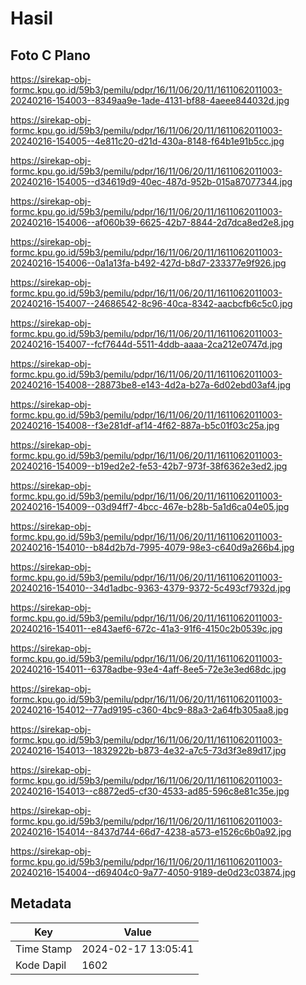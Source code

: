 # Hasil

## Foto C Plano

https://sirekap-obj-formc.kpu.go.id/59b3/pemilu/pdpr/16/11/06/20/11/1611062011003-20240216-154003--8349aa9e-1ade-4131-bf88-4aeee844032d.jpg

https://sirekap-obj-formc.kpu.go.id/59b3/pemilu/pdpr/16/11/06/20/11/1611062011003-20240216-154005--4e811c20-d21d-430a-8148-f64b1e91b5cc.jpg

https://sirekap-obj-formc.kpu.go.id/59b3/pemilu/pdpr/16/11/06/20/11/1611062011003-20240216-154005--d34619d9-40ec-487d-952b-015a87077344.jpg

https://sirekap-obj-formc.kpu.go.id/59b3/pemilu/pdpr/16/11/06/20/11/1611062011003-20240216-154006--af060b39-6625-42b7-8844-2d7dca8ed2e8.jpg

https://sirekap-obj-formc.kpu.go.id/59b3/pemilu/pdpr/16/11/06/20/11/1611062011003-20240216-154006--0a1a13fa-b492-427d-b8d7-233377e9f926.jpg

https://sirekap-obj-formc.kpu.go.id/59b3/pemilu/pdpr/16/11/06/20/11/1611062011003-20240216-154007--24686542-8c96-40ca-8342-aacbcfb6c5c0.jpg

https://sirekap-obj-formc.kpu.go.id/59b3/pemilu/pdpr/16/11/06/20/11/1611062011003-20240216-154007--fcf7644d-5511-4ddb-aaaa-2ca212e0747d.jpg

https://sirekap-obj-formc.kpu.go.id/59b3/pemilu/pdpr/16/11/06/20/11/1611062011003-20240216-154008--28873be8-e143-4d2a-b27a-6d02ebd03af4.jpg

https://sirekap-obj-formc.kpu.go.id/59b3/pemilu/pdpr/16/11/06/20/11/1611062011003-20240216-154008--f3e281df-af14-4f62-887a-b5c01f03c25a.jpg

https://sirekap-obj-formc.kpu.go.id/59b3/pemilu/pdpr/16/11/06/20/11/1611062011003-20240216-154009--b19ed2e2-fe53-42b7-973f-38f6362e3ed2.jpg

https://sirekap-obj-formc.kpu.go.id/59b3/pemilu/pdpr/16/11/06/20/11/1611062011003-20240216-154009--03d94ff7-4bcc-467e-b28b-5a1d6ca04e05.jpg

https://sirekap-obj-formc.kpu.go.id/59b3/pemilu/pdpr/16/11/06/20/11/1611062011003-20240216-154010--b84d2b7d-7995-4079-98e3-c640d9a266b4.jpg

https://sirekap-obj-formc.kpu.go.id/59b3/pemilu/pdpr/16/11/06/20/11/1611062011003-20240216-154010--34d1adbc-9363-4379-9372-5c493cf7932d.jpg

https://sirekap-obj-formc.kpu.go.id/59b3/pemilu/pdpr/16/11/06/20/11/1611062011003-20240216-154011--e843aef6-672c-41a3-91f6-4150c2b0539c.jpg

https://sirekap-obj-formc.kpu.go.id/59b3/pemilu/pdpr/16/11/06/20/11/1611062011003-20240216-154011--6378adbe-93e4-4aff-8ee5-72e3e3ed68dc.jpg

https://sirekap-obj-formc.kpu.go.id/59b3/pemilu/pdpr/16/11/06/20/11/1611062011003-20240216-154012--77ad9195-c360-4bc9-88a3-2a64fb305aa8.jpg

https://sirekap-obj-formc.kpu.go.id/59b3/pemilu/pdpr/16/11/06/20/11/1611062011003-20240216-154013--1832922b-b873-4e32-a7c5-73d3f3e89d17.jpg

https://sirekap-obj-formc.kpu.go.id/59b3/pemilu/pdpr/16/11/06/20/11/1611062011003-20240216-154013--c8872ed5-cf30-4533-ad85-596c8e81c35e.jpg

https://sirekap-obj-formc.kpu.go.id/59b3/pemilu/pdpr/16/11/06/20/11/1611062011003-20240216-154014--8437d744-66d7-4238-a573-e1526c6b0a92.jpg

https://sirekap-obj-formc.kpu.go.id/59b3/pemilu/pdpr/16/11/06/20/11/1611062011003-20240216-154004--d69404c0-9a77-4050-9189-de0d23c03874.jpg


## Metadata

| Key        | Value               |
| ---------- | ------------------- |
| Time Stamp | 2024-02-17 13:05:41 |
| Kode Dapil | 1602                |



